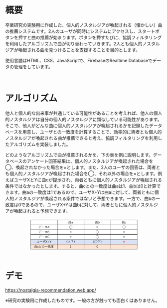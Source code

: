 # 概要
卒業研究の実験用に作成した、個人的ノスタルジアが喚起される（懐かしい）曲の推薦システムです。2人のユーザが同時にシステムにアクセスし、スタートボタンを押すと曲の推薦が始まります。ボタンを押すたびに、協調フィルタリングを利用したアルゴリズムで曲が切り替わっていきます。2人とも個人的ノスタルジアが喚起される曲を見つけることを支援することを目的とします。

使用言語はHTML、CSS、JavaScriptで、FirebaseのRealtime Databaseでデータの管理をしています。

<br>

# アルゴリズム
他人と個人的な出来事が共通している可能性があることを考えれば、他人の個人的ノスタルジアは自分の個人的ノスタルジアに類似している可能性があります。そこで、他人がどんな曲に個人的ノスタルジアが喚起されるかを記録したデータベースを用意し、ユーザとの一致度を計算することで、効率的に両者とも個人的ノスタルジアが喚起される曲が推薦できると考え、協調フィルタリングを利用したアルゴリズムを実装しました。

どのようなアルゴリズムで曲が推薦されるかを、下の表を例に説明します。データベースのアンケート回答結果は、個人的ノスタルジアが喚起された場合を◯、喚起されなかった場合を×とします。また、2人のユーザの回答は、両者とも個人的ノスタルジアが喚起された場合を◯、それ以外の場合を×とします。例えばユーザXとYに曲cが提示され、両者ともに個人的ノスタルジアが喚起される条件ではなかったとします。すると、曲cとの一致度は曲aは1、曲bは0と計算できます。曲aの一致度は1であるので、ユーザX+Yは曲aに対して、両者ともに個人的ノスタルジアが喚起される条件ではないと予想できます。一方で、曲bの一致度は0であるので、ユーザX+Yは曲bに対して、両者ともに個人的ノスタルジアが喚起されると予想できます。

<div align="center">
    <img src="一致度.png" width=70%>
</div>

<br>

# デモ
https://nostalgia-recommendation.web.app/

※研究の実験用に作成したものです。一般の方が触っても面白くはありません。